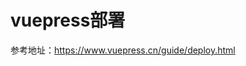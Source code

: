 # vuepress部署
参考地址：<a href="https://www.vuepress.cn/guide/deploy.html">https://www.vuepress.cn/guide/deploy.html</a>